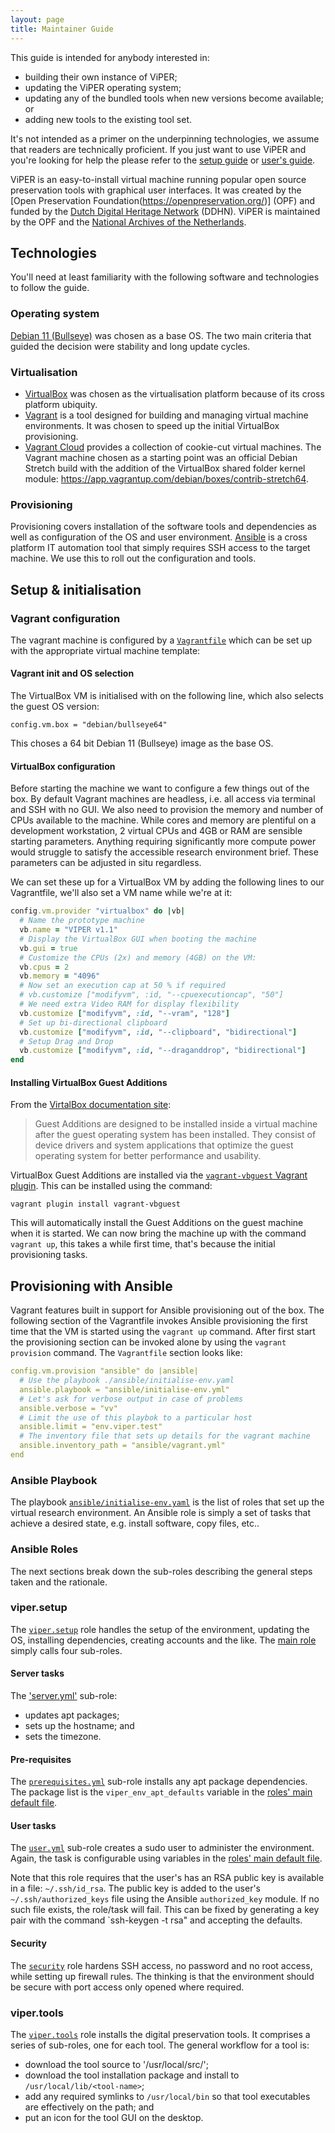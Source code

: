 ```yaml
---
layout: page
title: Maintainer Guide
---
```


This guide is intended for anybody interested in:

- building their own instance of ViPER;
- updating the ViPER operating system;
- updating any of the bundled tools when new versions become available; or
- adding new tools to the existing tool set.

It's not intended as a primer on the underpinning technologies, we assume that readers
are technically proficient. If you just want to use ViPER and you're looking for help
the please refer to the [setup guide](../setup/) or [user's guide](../guide/).

ViPER is an easy-to-install virtual machine running popular open source preservation tools with graphical user interfaces. It was created by the [Open Preservation Foundation(https://openpreservation.org/)] (OPF) and funded by the [Dutch Digital Heritage Network](https://www.netwerkdigitaalerfgoed.nl/) (DDHN). ViPER is maintained by the OPF and the [National Archives of the Netherlands](https://www.nationaalarchief.nl/).

## Technologies

You'll need at least familiarity with the following software and technologies to follow the guide.

### Operating system

[Debian 11 (Bullseye)](https://www.debian.org/) was chosen as a base OS. The two main criteria that guided the decision were stability and long update cycles.

### Virtualisation

- [VirtualBox](https://www.virtualbox.org/) was chosen as the virtualisation platform because of its cross platform ubiquity.
- [Vagrant](https://www.vagrantup.com/) is a tool designed for building and managing virtual machine environments. It was chosen to speed up the initial VirtualBox provisioning.
- [Vagrant Cloud](https://app.vagrantup.com/) provides a collection of cookie-cut virtual machines. The Vagrant machine chosen as a starting point was an official Debian Stretch build with the addition of the VirtualBox shared folder kernel module: <https://app.vagrantup.com/debian/boxes/contrib-stretch64>.

### Provisioning

Provisioning covers installation of the software tools and dependencies as well as configuration of the OS and user environment. [Ansible](https://docs.ansible.com/ansible/latest/index.html) is a cross platform IT automation tool that simply requires SSH access to the target machine. We use this to roll out the configuration and tools.

## Setup & initialisation

### Vagrant configuration

The vagrant machine is configured by a [`Vagrantfile`](https://github.com/openpreserve/ViPER/blob/main/Vagrantfile) which can be set up with the appropriate virtual machine template:

#### Vagrant init and OS selection

The VirtualBox VM is initialised with on the following line, which also selects the guest OS version:

```shell
config.vm.box = "debian/bullseye64"
```

This choses a 64 bit Debian 11 (Bullseye) image as the base OS.

#### VirtualBox configuration

Before starting the machine we want to configure a few things out of the box. By default Vagrant machines are headless, i.e. all access via terminal and SSH with no GUI. We also need to provision the memory and number of CPUs available to the machine. While cores and memory are plentiful on a development workstation, 2 virtual CPUs and 4GB or RAM are sensible starting parameters. Anything requiring significantly more compute power would struggle to satisfy the accessible research environment brief. These parameters can be adjusted in situ regardless.

We can set these up for a VirtualBox VM by adding the following lines to our Vagrantfile, we'll also set a VM name while we're at it:

```ruby
config.vm.provider "virtualbox" do |vb|
  # Name the prototype machine
  vb.name = "VIPER v1.1"
  # Display the VirtualBox GUI when booting the machine
  vb.gui = true
  # Customize the CPUs (2x) and memory (4GB) on the VM:
  vb.cpus = 2
  vb.memory = "4096"
  # Now set an execution cap at 50 % if required
  # vb.customize ["modifyvm", :id, "--cpuexecutioncap", "50"]
  # We need extra Video RAM for display flexibility
  vb.customize ["modifyvm", :id, "--vram", "128"]
  # Set up bi-directional clipboard
  vb.customize ["modifyvm", :id, "--clipboard", "bidirectional"]
  # Setup Drag and Drop
  vb.customize ["modifyvm", :id, "--draganddrop", "bidirectional"]
end
```

#### Installing VirtualBox Guest Additions

From the [VirtalBox documentation site](https://www.virtualbox.org/manual/ch04.html#guestadd-intro):

> Guest Additions are designed to be installed inside a virtual machine after the guest operating system has been installed. They consist of device drivers and system applications that optimize the guest operating system for better performance and usability.

VirtualBox Guest Additions are installed via the [`vagrant-vbguest` Vagrant plugin](https://github.com/dotless-de/vagrant-vbguest). This can be installed using the command:

```shell
vagrant plugin install vagrant-vbguest
```

This will automatically install the Guest Additions on the guest machine when it is started. We can now bring the machine up with the command `vagrant up`, this takes a while first time, that's because the initial provisioning tasks.

## Provisioning with Ansible

Vagrant features built in support for Ansible provisioning out of the box. The following section of the Vagrantfile invokes Ansible
provisioning the first time that the VM is started using the `vagrant up` command. After first start the provisioning section can be
invoked alone by using the `vagrant provision` command. The `Vagrantfile` section looks like:

```yaml
config.vm.provision "ansible" do |ansible|
  # Use the playbook ./ansible/initialise-env.yaml
  ansible.playbook = "ansible/initialise-env.yml"
  # Let's ask for verbose output in case of problems
  ansible.verbose = "vv"
  # Limit the use of this playbok to a particular host
  ansible.limit = "env.viper.test"
  # The inventory file that sets up details for the vagrant machine
  ansible.inventory_path = "ansible/vagrant.yml"
end
```

### Ansible Playbook

The playbook [`ansible/initialise-env.yaml`](https://github.com/openpreserve/ViPER/blob/main/ansible/initialise-env.yml) is the list of roles that set up the virtual research environment.
An Ansible role is simply a set of tasks that achieve a desired state, e.g. install software, copy files, etc..

### Ansible Roles

The next sections break down the sub-roles describing the general steps taken and the rationale.

### viper.setup

The [`viper.setup`](https://github.com/openpreserve/ViPER/blob/main/ansible/roles/viper.setup) role handles the setup of the environment, updating the OS, installing dependencies, creating accounts and the like. The [main role](https://github.com/openpreserve/ViPER/blob/main/ansible/roles/viper.setup/tasks/main.yml) simply calls four sub-roles.

#### Server tasks

The ['server.yml'](https://github.com/openpreserve/ViPER/blob/main/ansible/roles/viper.setup/tasks/server.yml) sub-role:

- updates apt packages;
- sets up the hostname; and
- sets the timezone.

#### Pre-requisites

The [`prerequisites.yml`](https://github.com/openpreserve/ViPER/blob/main/ansible/roles/viper.setup/tasks/prerequisites.yml) sub-role installs any apt package dependencies. The package list is the `viper_env_apt_defaults` variable in the [roles' main default file](https://github.com/openpreserve/ViPER/blob/main/ansible/roles/viper.setup/defaults/main.yml).

#### User tasks

The [`user.yml`](https://github.com/openpreserve/ViPER/blob/main/ansible/roles/viper.setup/tasks/user.yml) sub-role creates a sudo user to administer the environment. Again, the task is configurable using variables in the [roles' main default file](https://github.com/openpreserve/ViPER/blob/main/ansible/roles/viper.setup/defaults/main.yml).

Note that this role requires that the user's has an RSA public key is available in a file: `~/.ssh/id_rsa`. The public key is added to the user's `~/.ssh/authorized_keys` file using the Ansible `authorized_key` module. If no such file exists, the role/task will fail. This can be fixed by generating a key pair with the command `ssh-keygen -t rsa" and accepting the defaults.

#### Security

The [`security`](https://github.com/openpreserve/ViPER/blob/main/ansible/roles/viper.setup/tasks/security) role hardens SSH access, no password and no root access, while setting up firewall rules. The thinking is that the environment should be secure with port access only opened where required.

### viper.tools

The [`viper.tools`](https://github.com/openpreserve/ViPER/blob/main/ansible/roles/viper.tools) role installs the digital preservation tools. It comprises a series of sub-roles, one for each tool. The general workflow for a tool is:

- download the tool source to '/usr/local/src/<tool-name>';
- download the tool installation package and install to `/usr/local/lib/<tool-name>`;
- add any required symlinks to `/usr/local/bin` so that tool executables are effectively on the path; and
- put an icon for the tool GUI on the desktop.
